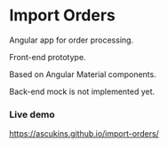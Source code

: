 # Import Orders

Angular app for order processing.

Front-end prototype.

Based on Angular Material components.

Back-end mock is not implemented yet.

### Live demo

https://ascukins.github.io/import-orders/
